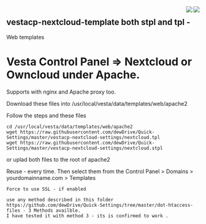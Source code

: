 <img src="https://global.dewdrive.com/thegreatcompany/emblem/dew_black_logo.png" align="right" />
<img src="https://vestacp.com/img/vesta_logo.png" align="right" />


## vestacp-nextcloud-template both stpl and tpl - 
Web templates

# Vesta Control Panel =>  Nextcloud or Owncloud under Apache. 

Supports with nginx and Apache proxy too. 

Download these files into /usr/local/vesta/data/templates/web/apache2 

Follow the steps and these files 
```
cd /usr/local/vesta/data/templates/web/apache2
wget https://raw.githubusercontent.com/dewDrive/Quick-Settings/master/vestacp-nextcloud-settings/nextcloud.tpl
wget https://raw.githubusercontent.com/dewDrive/Quick-Settings/master/vestacp-nextcloud-settings/nextcloud.stpl
```
or uplad both files to the root of apache2

Reuse - every time.
Then select them from the Control Panel > Domains > yourdomainname.com > Templates

```
Force to use SSL - if enabled

use any method described in this folder 
https://github.com/dewDrive/Quick-Settings/tree/master/dot-htaccess-files - 3 Methods availble. 
I have tested it with method 3 - its is confirmed to work .
```
